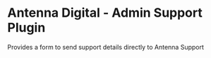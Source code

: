 # Antenna Digital - Admin Support Plugin
Provides a form to send support details directly to Antenna Support
